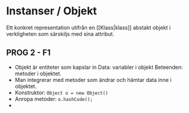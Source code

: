 # Instanser / Objekt
Ett konkret representation utifrån en [[Klass|klass]] abstakt objekt i verkligheten som särskiljs med sina attribut.

## PROG 2 - F1
- Objekt är entiteter som kapslar in 
	Data: variabler i objekt
	Beteenden: metoder i objektet.
- Man integrerar med metoder som ändrar och hämtar data inne i objektet.
- Konstruktor: `Object o = new Object()`
- Anropa metoder: `o.hashCode();`
- 